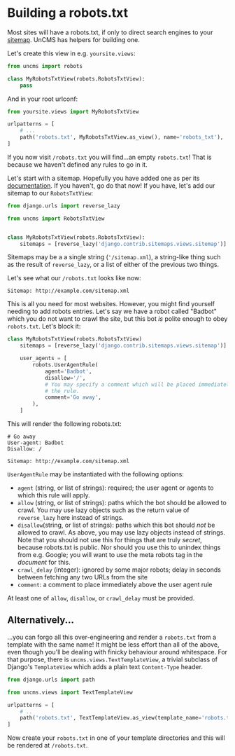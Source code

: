 # Building a robots.txt

Most sites will have a robots.txt,
if only to direct search engines to your [sitemap](sitemaps.md).
UnCMS has helpers for building one.

Let's create this view in e.g. `yoursite.views`:

```python
from uncms import robots

class MyRobotsTxtView(robots.RobotsTxtView):
    pass
```

And in your root urlconf:

```python
from yoursite.views import MyRobotsTxtView

urlpatterns = [
    # ...
    path('robots.txt', MyRobotsTxtView.as_view(), name='robots_txt'),
]
```

If you now visit `/robots.txt` you will find...an empty `robots.txt`!
That is because  we haven't defined any rules to go in it.

Let's start with a sitemap.
Hopefully you have added one as per its [documentation](sitemaps.md).
If you haven't, go do that now!
If you have, let's add our sitemap to our `RobotsTxtView`:

```python
from django.urls import reverse_lazy

from uncms import RobotsTxtView


class MyRobotsTxtView(robots.RobotsTxtView):
    sitemaps = [reverse_lazy('django.contrib.sitemaps.views.sitemap')]
```

Sitemaps may be a a single string (`'/sitemap.xml`),
a string-like thing such as the result of `reverse_lazy`,
or a list of either of the previous two things.

Let's see what our `/robots.txt` looks like now:

```
Sitemap: http://example.com/sitemap.xml
```

This is all you need for most websites.
However, you might find yourself needing to add robots entries.
Let's say we have a robot called "Badbot" which you do not want to crawl the site,
but this bot _is_ polite enough to obey `robots.txt`. Let's block it:

```python
class MyRobotsTxtView(robots.RobotsTxtView)
    sitemaps = [reverse_lazy('django.contrib.sitemaps.views.sitemap')]

    user_agents = [
        robots.UserAgentRule(
            agent='Badbot',
            disallow='/',
            # You may specify a comment which will be placed immediately above
            # the rule.
            comment='Go away',
        ),
    ]
```

This will render the following robots.txt:

```
# Go away
User-agent: Badbot
Disallow: /

Sitemap: http://example.com/sitemap.xml
```

`UserAgentRule` may be instantiated with the following options:

* `agent` (string, or list of strings): required; the user agent or agents to which this rule will apply.
* `allow` (string, or list of strings): paths which the bot should be allowed to crawl. You may use lazy objects such as the return value of `reverse_lazy` here instead of strings.
* `disallow`(string, or list of strings): paths which this bot should _not_ be allowed to crawl. As above, you may use lazy objects instead of strings. Note that you should not use this for things that are truly _secret_, because robots.txt is public. Nor should you use this to unindex things from e.g. Google; you will want to use the meta robots tag in the _document_ for this.
* `crawl_delay` (integer): ignored by some major robots; delay in seconds between fetching any two URLs from the site
* `comment`: a comment to place immediately above the user agent rule

At least one of `allow`, `disallow`, or `crawl_delay` must be provided.

## Alternatively...

...you can forgo all this over-engineering and render a `robots.txt` from a template with the same name!
It might be less effort than all of the above,
even though you'll be dealing with finicky behaviour around whitespace.
For that purpose, there is `uncms.views.TextTemplateView`,
a trivial subclass of Django's `TemplateView` which adds a plain text `Content-Type` header.

```python
from django.urls import path

from uncms.views import TextTemplateView

urlpatterns = [
    # ..
    path('robots.txt', TextTemplateView.as_view(template_name='robots.txt')),
]
```

Now create your `robots.txt` in one of your template directories and this will be rendered at `/robots.txt`.
